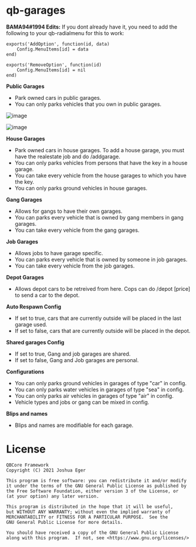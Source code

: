 # qb-garages

**BAMA94#1994 Edits:**
If you dont already have it, you need to add the following to your qb-radialmenu for this to work:
```
exports('AddOption', function(id, data)
    Config.MenuItems[id] = data
end)

exports('RemoveOption', function(id)
    Config.MenuItems[id] = nil
end)
```

**Public Garages**
* Park owned cars in public garages.
* You can only parks vehicles that you own in public garages. 

![image](https://user-images.githubusercontent.com/82112471/149678987-02ec660f-76c9-4414-af7b-bac284ed58b7.png)

![image](https://user-images.githubusercontent.com/82112471/149678977-2a574ee9-8ecc-494f-a845-e17281a74594.png)



**House Garages**
* Park owned cars in house garages. To add a house garage, you must have the realestate job and do /addgarage.
* You can only parks vehicles from persons that have the key in a house garage. 
* You can take every vehicle from the house garages to which you have the key. 
* You can only parks ground vehicles in house garages. 

**Gang Garages**
* Allows for gangs to have their own garages.
* You can parks every vehicle that is owned by gang members in gang garages. 
* You can take every vehicle from the gang garages. 

**Job Garages**
* Allows jobs to have garage specific.
* You can parks every vehicle that is owned by someone in job garages. 
* You can take every vehicle from the job garages. 

**Depot Garages**
* Allows depot cars to be retreived from here. Cops can do /depot [price] to send a car to the depot.

**Auto Respawn Config**
* If set to true, cars that are currently outside will be placed in the last garage used.
* If set to false, cars that are currently outside will be placed in the depot.

**Shared garages Config**
* If set to true, Gang and job garages are shared.
* If set to false, Gang and Job garages are personal.

**Configurations**
* You can only parks ground vehicles in garages of type "car" in config. 
* You can only parks water vehicles in garages of type "sea" in config. 
* You can only parks air vehicles in garages of type "air" in config. 
* Vehicle types and jobs or gang can be mixed in config.

**Blips and names**
* Blips and names are modifiable for each garage. 


# License

    QBCore Framework
    Copyright (C) 2021 Joshua Eger

    This program is free software: you can redistribute it and/or modify
    it under the terms of the GNU General Public License as published by
    the Free Software Foundation, either version 3 of the License, or
    (at your option) any later version.

    This program is distributed in the hope that it will be useful,
    but WITHOUT ANY WARRANTY; without even the implied warranty of
    MERCHANTABILITY or FITNESS FOR A PARTICULAR PURPOSE.  See the
    GNU General Public License for more details.

    You should have received a copy of the GNU General Public License
    along with this program.  If not, see <https://www.gnu.org/licenses/>


